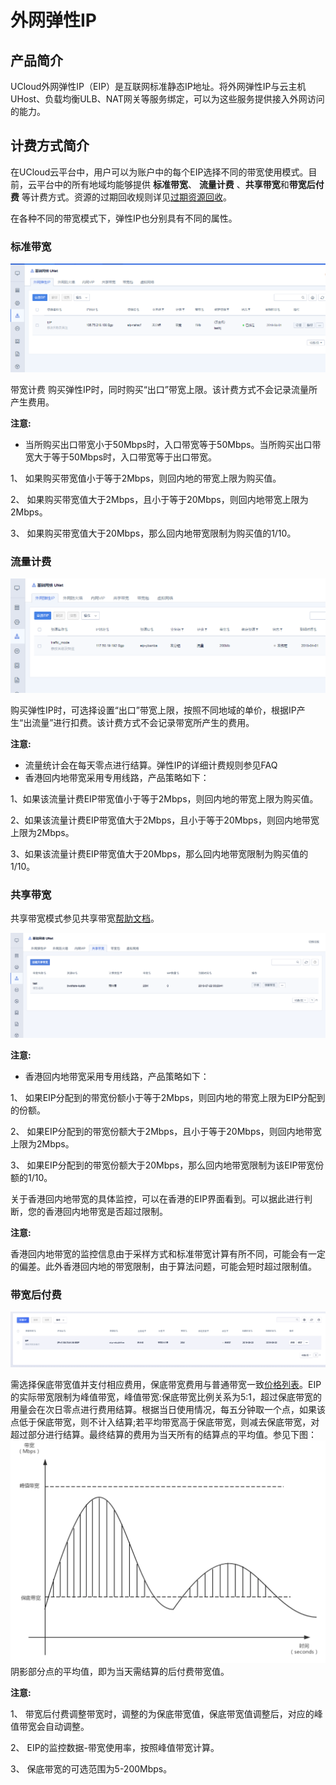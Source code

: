 # 外网弹性IP

## 产品简介

UCloud外网弹性IP（EIP）是互联网标准静态IP地址。将外网弹性IP与云主机UHost、负载均衡ULB、NAT网关等服务绑定，可以为这些服务提供接入外网访问的能力。

## 计费方式简介

在UCloud云平台中，用户可以为账户中的每个EIP选择不同的带宽使用模式。目前，云平台中的所有地域均能够提供 **标准带宽**、
**流量计费** 、**共享带宽**和**带宽后付费** 等计费方式。资源的过期回收规则详见[过期资源回收](https://docs.ucloud.cn/charge/recycle)。

在各种不同的带宽模式下，弹性IP也分别具有不同的属性。

### 标准带宽

![image](/images/eip1.png)

带宽计费 购买弹性IP时，同时购买“出口”带宽上限。该计费方式不会记录流量所产生费用。

**注意:**

  - 当所购买出口带宽小于50Mbps时，入口带宽等于50Mbps。当所购买出口带宽大于等于50Mbps时，入口带宽等于出口带宽。


  1、 如果购买带宽值小于等于2Mbps，则回内地的带宽上限为购买值。
  
  2、 如果购买带宽值大于2Mbps，且小于等于20Mbps，则回内地带宽上限为2Mbps。
  
  3、 如果购买带宽值大于20Mbps，那么回内地带宽限制为购买值的1/10。


### 流量计费

![image](/images/eip3.png)

购买弹性IP时，可选择设置“出口”带宽上限，按照不同地域的单价，根据IP产生“出流量”进行扣费。该计费方式不会记录带宽所产生的费用。

**注意:**

  - 流量统计会在每天零点进行结算。弹性IP的详细计费规则参见FAQ
  - 香港回内地带宽采用专用线路，产品策略如下：
  
  
  1、如果该流量计费EIP带宽值小于等于2Mbps，则回内地的带宽上限为购买值。
  
  2、如果该流量计费EIP带宽值大于2Mbps，且小于等于20Mbps，则回内地带宽上限为2Mbps。
  
  3、如果该流量计费EIP带宽值大于20Mbps，那么回内地带宽限制为购买值的1/10。


### 共享带宽

共享带宽模式参见共享带宽[帮助文档](/network/unet/share_bandwidth/introduction)。

![image](/images/eip2.png)

**注意:**

  - 香港回内地带宽采用专用线路，产品策略如下：


  1、 如果EIP分配到的带宽份额小于等于2Mbps，则回内地的带宽上限为EIP分配到的份额。
  
  2、 如果EIP分配到的带宽份额大于2Mbps，且小于等于20Mbps，则回内地带宽上限为2Mbps。
  
  3、 如果EIP分配到的带宽份额大于20Mbps，那么回内地带宽限制为该EIP带宽份额的1/10。


关于香港回内地带宽的具体监控，可以在香港的EIP界面看到。可以据此进行判断，您的香港回内地带宽是否超过限制。

**注意:**

香港回内地带宽的监控信息由于采样方式和标准带宽计算有所不同，可能会有一定的偏差。此外香港回内地的带宽限制，由于算法问题，可能会短时超过限制值。

### 带宽后付费

![image](/images/accurateeip.png)

需选择保底带宽值并支付相应费用，保底带宽费用与普通带宽一致[价格列表](/network/unet/eip_price/accuratebandwidth)。EIP的实际带宽限制为峰值带宽，峰值带宽:保底带宽比例关系为5:1，超过保底带宽的用量会在次日零点进行费用结算。根据当日使用情况，每五分钟取一个点，如果该点低于保底带宽，则不计入结算;若平均带宽高于保底带宽，则减去保底带宽，对超过部分进行结算。最终结算的费用为当天所有的结算点的平均值。参见下图：
![image](/images/eippostpaid.png)
阴影部分点的平均值，即为当天需结算的后付费带宽值。

**注意:**

1、 带宽后付费调整带宽时，调整的为保底带宽值，保底带宽值调整后，对应的峰值带宽会自动调整。

2、 EIP的监控数据-带宽使用率，按照峰值带宽计算。

3、 保底带宽的可选范围为5-200Mbps。


